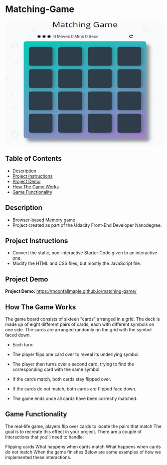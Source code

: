 # Matching-Game

<div  align="left">
<!-- <video width="320" height="240" controls>
  <source src="https://youtu.be/r5YOzWxcbng" type="video/mp4">
</video> -->
<img src="./demo.jpg" width = "700" height = "400" alt="图片名称" align=center />
</div>



## Table of Contents

* [Description](#description)
* [Project Instructions](#project-instructions)
* [Project Demo](#Project-Demo)
* [How The Game Works](#how-the-game-works)
* [Game Functionality](#Game-Functionality)
## Description

- Browser-based Memory game
- Project created as part of the Udacity Front-End Developer Nanodegree.

## Project Instructions

- Convert the static, non-interactive Starter Code given to an interactive one. 
- Modify the HTML and CSS files, but mostly the JavaScript file.

## Project Demo

**Project Demo:** https://moonfallmaple.github.io/matching-game/

## How The Game Works

The game board consists of sixteen "cards" arranged in a grid. The deck is made up of eight different pairs of cards, each with different symbols on one side. The cards are arranged randomly on the grid with the symbol faced down.

- Each turn:

- The player flips one card over to reveal its underlying symbol.
- The player then turns over a second card, trying to find the corresponding card with the same symbol.
- If the cards match, both cards stay flipped over.
- If the cards do not match, both cards are flipped face down.
- The game ends once all cards have been correctly matched.

## Game Functionality
The real-life game, players flip over cards to locate the pairs that match The goal is to recreate this effect in your project. There are a couple of interactions that you'll need to handle:

Flipping cards
What happens when cards match
What happens when cards do not match
When the game finishes
Below are some examples of how we implemented these interactions.
